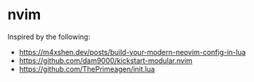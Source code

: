 # nvim

Inspired by the following:

- https://m4xshen.dev/posts/build-your-modern-neovim-config-in-lua
- https://github.com/dam9000/kickstart-modular.nvim
- https://github.com/ThePrimeagen/init.lua
